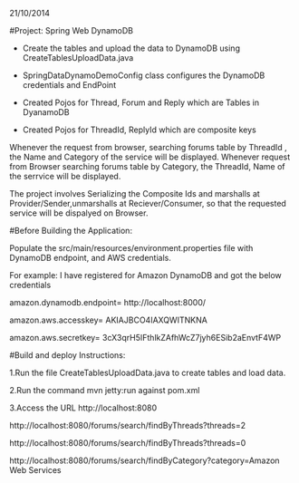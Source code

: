 21/10/2014

#Project: Spring Web DynamoDB

- Create the tables and upload the data to DynamoDB using CreateTablesUploadData.java

- SpringDataDynamoDemoConfig class configures the DynamoDB credentials and EndPoint

- Created Pojos for Thread, Forum and Reply which are Tables in DyanamoDB

- Created Pojos for ThreadId, ReplyId which are composite keys

Whenever the request from browser, searching forums table by ThreadId , the Name and Category of the service will be displayed.
Whenever request from Browser searching forums table by Category, the ThreadId, Name of the serrvice will be displayed.

The project involves Serializing the Composite Ids and marshalls at Provider/Sender,unmarshalls at Reciever/Consumer, so that
the requested service will be dispalyed on Browser.


#Before Building the Application:

Populate the src/main/resources/environment.properties file with DynamoDB endpoint, and AWS credentials.

For example: 
I have registered for Amazon DynamoDB and got the below credentials

amazon.dynamodb.endpoint= http://localhost:8000/

amazon.aws.accesskey= AKIAJBCO4IAXQWITNKNA

amazon.aws.secretkey= 3cX3qrH5IFthlkZAfhWcZ7jyh6ESib2aEnvtF4WP


#Build and deploy Instructions:


1.Run the file CreateTablesUploadData.java to create tables and load data.

2.Run the command mvn jetty:run against pom.xml

3.Access the URL http://localhost:8080 


http://localhost:8080/forums/search/findByThreads?threads=2

http://localhost:8080/forums/search/findByThreads?threads=0

http://localhost:8080/forums/search/findByCategory?category=Amazon Web Services
